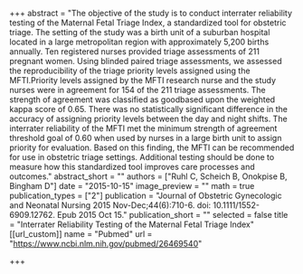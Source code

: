 +++
abstract = "The objective of the study is to conduct interrater reliability testing of the Maternal Fetal Triage Index, a standardized tool for obstetric triage.  The setting of the study was a birth unit of a suburban hospital located in a large metropolitan region with approximately 5,200 births annually.  Ten registered nurses provided triage assessments of 211 pregnant women. Using blinded paired triage assessments, we assessed the   reproducibility of the triage priority levels assigned using the MFTI.Priority levels assigned by the MFTI research nurse and the study nurses were in agreement for 154 of the 211 triage assessments. The strength of agreement was classified as goodbased upon the weighted kappa score of 0.65. There was no statistically significant difference in the accuracy of assigning priority levels between the day and night shifts. The interrater reliability of the MFTI met the minimum strength of agreement threshold goal of 0.60 when used by nurses in a large birth unit to assign priority for evaluation. Based on this finding, the MFTI can be recommended for use in obstetric triage settings. Additional testing should be done to measure how this standardized tool improves care processes and outcomes."
abstract_short = ""
authors = ["Ruhl C, Scheich B, Onokpise B, Bingham D"]
date = "2015-10-15"
image_preview = ""
math = true
publication_types = ["2"]
publication = "Journal of Obstetric Gynecologic and Neonatal Nursing 2015 Nov-Dec;44(6):710-6. doi: 10.1111/1552-6909.12762. Epub 2015 Oct 15."
publication_short = ""
selected = false
title = "Interrater Reliability Testing of the Maternal Fetal Triage Index"
[[url_custom]]
name = "Pubmed"
url = "https://www.ncbi.nlm.nih.gov/pubmed/26469540"

+++

